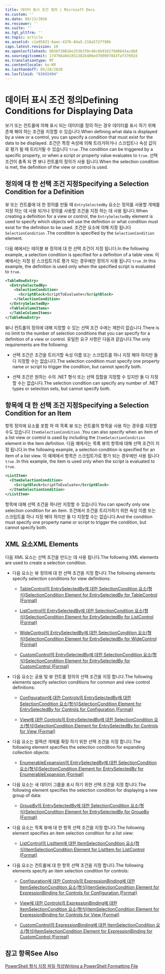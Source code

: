 ```yaml
---
title: 데이터 표시 조건 정의 | Microsoft Docs
ms.custom: ''
ms.date: 09/13/2016
ms.reviewer: ''
ms.suite: ''
ms.tgt_pltfrm: ''
ms.topic: article
ms.assetid: c1e05821-6aec-437b-84a5-218a5727f88b
caps.latest.revision: 10
ms.openlocfilehash: 6036f30816e253b3f0c40c6b916279d0643acdb8
ms.sourcegitcommit: 17d798a041851382b406ed789097843faf37692d
ms.translationtype: MT
ms.contentlocale: ko-KR
ms.lasthandoff: 05/20/2020
ms.locfileid: "83692494"
---
```

# <a name="defining-conditions-for-displaying-data"></a><span data-ttu-id="d0406-102">데이터 표시 조건 정의</span><span class="sxs-lookup"><span data-stu-id="d0406-102">Defining Conditions for Displaying Data</span></span>

<span data-ttu-id="d0406-103">보기 또는 컨트롤에 의해 표시 되는 데이터를 정의 하는 경우 데이터를 표시 하기 위해 존재 해야 하는 조건을 지정할 수 있습니다.</span><span class="sxs-lookup"><span data-stu-id="d0406-103">When defining what data is displayed by a view or a control, you can specify a condition that must exist for the data to be displayed.</span></span> <span data-ttu-id="d0406-104">조건은 특정 속성에 의해 트리거하거나 스크립트나 속성 값이로 평가 될 때 트리거될 수 있습니다 `true` .</span><span class="sxs-lookup"><span data-stu-id="d0406-104">The condition can be triggered by a specific property, or when a script or property value evaluates to `true`.</span></span> <span data-ttu-id="d0406-105">선택 조건이 충족 되 면 뷰나 컨트롤의 정의가 사용 됩니다.</span><span class="sxs-lookup"><span data-stu-id="d0406-105">When the selection condition is met, the definition of the view or control is used.</span></span>

## <a name="specifying-a-selection-condition-for-a-definition"></a><span data-ttu-id="d0406-106">정의에 대 한 선택 조건 지정</span><span class="sxs-lookup"><span data-stu-id="d0406-106">Specifying a Selection Condition for a Definition</span></span>

<span data-ttu-id="d0406-107">뷰 또는 컨트롤에 대 한 정의를 만들 때 `EntrySelectedBy` 요소는 정의를 사용할 개체를 지정 하는 데 사용 되거나 정의를 사용할 조건을 지정 하는 데 사용 됩니다.</span><span class="sxs-lookup"><span data-stu-id="d0406-107">When creating a definition for a view or control, the `EntrySelectedBy` element is used to specify which objects will use the definition or what condition must exist for the definition to be used.</span></span> <span data-ttu-id="d0406-108">조건은 요소에 의해 지정 됩니다 `SelectionCondition` .</span><span class="sxs-lookup"><span data-stu-id="d0406-108">The condition is specified by the `SelectionCondition` element.</span></span>

<span data-ttu-id="d0406-109">다음 예에서는 테이블 뷰 정의에 대 한 선택 조건이 지정 됩니다.</span><span class="sxs-lookup"><span data-stu-id="d0406-109">In the following example, a selection condition is specified for a definition of a table view.</span></span> <span data-ttu-id="d0406-110">이 예에서는 지정 된 스크립트가로 평가 되는 경우에만 정의가 사용 됩니다 `true` .</span><span class="sxs-lookup"><span data-stu-id="d0406-110">In this example, the definition is used only when the specified script is evaluated to `true`.</span></span>

```xml
<TableRowEntry>
  <EntrySelectedBy>
    <SelectionCondition>
      <ScriptBlock>ScriptToEvaluate</ScriptBlock>
    </SelectionCondition>
  </EntrySelectedBy>
  <TableColumnItems>
  </TableColumnItems>
</TableRowEntry>

```

<span data-ttu-id="d0406-111">뷰나 컨트롤의 정의에 대해 지정할 수 있는 선택 조건 수에는 제한이 없습니다.</span><span class="sxs-lookup"><span data-stu-id="d0406-111">There is no limit to the number of selection conditions that you can specify for a definition of a view or control.</span></span> <span data-ttu-id="d0406-112">유일한 요구 사항은 다음과 같습니다.</span><span class="sxs-lookup"><span data-stu-id="d0406-112">The only requirements are the following:</span></span>

- <span data-ttu-id="d0406-113">선택 조건은 조건을 트리거할 속성 이름 또는 스크립트를 하나 지정 해야 하지만 둘 다 지정할 수는 없습니다.</span><span class="sxs-lookup"><span data-stu-id="d0406-113">The selection condition must specify one property name or script to trigger the condition, but cannot specify both.</span></span>

- <span data-ttu-id="d0406-114">선택 조건은 원하는 수의 .NET 형식 또는 선택 집합을 지정할 수 있지만 둘 다 지정할 수는 없습니다.</span><span class="sxs-lookup"><span data-stu-id="d0406-114">The selection condition can specify any number of .NET types or selection sets, but cannot specify both.</span></span>

## <a name="specifying-a-selection-condition-for-an-item"></a><span data-ttu-id="d0406-115">항목에 대 한 선택 조건 지정</span><span class="sxs-lookup"><span data-stu-id="d0406-115">Specifying a Selection Condition for an Item</span></span>

<span data-ttu-id="d0406-116">항목 정의에 요소를 포함 하 여 목록 뷰 또는 컨트롤의 항목을 사용 하는 경우를 지정할 수도 있습니다 `ItemSelectionCondition` .</span><span class="sxs-lookup"><span data-stu-id="d0406-116">You can also specify when an item of a list view or control is used by including the `ItemSelectionCondition` element in the item definition.</span></span> <span data-ttu-id="d0406-117">다음 예에서는 목록 뷰의 항목에 대해 선택 조건이 지정 됩니다.</span><span class="sxs-lookup"><span data-stu-id="d0406-117">In the following example, a selection condition is specified for an item of a list view.</span></span> <span data-ttu-id="d0406-118">이 예제에서 항목은 스크립트가로 평가 되는 경우에만 사용 됩니다 `true` .</span><span class="sxs-lookup"><span data-stu-id="d0406-118">In this example, the item is used only when the script is evaluated to `true`.</span></span>

```xml
<ListItem>
  <ItemSelectionCondition>
    <ScriptBlock>ScriptToEvaluate</ScriptBlock>
  </ItemSelectionCondition>
</ListItem>

```

<span data-ttu-id="d0406-119">항목에 대해 선택 조건을 하나만 지정할 수 있습니다.</span><span class="sxs-lookup"><span data-stu-id="d0406-119">You can specify only one selection condition for an item.</span></span> <span data-ttu-id="d0406-120">조건에서 조건을 트리거하기 위한 속성 이름 또는 스크립트를 하나 지정 해야 하지만 둘 다 지정할 수는 없습니다.</span><span class="sxs-lookup"><span data-stu-id="d0406-120">And the condition must specify one property name or script to trigger the condition, but cannot specify both.</span></span>

## <a name="xml-elements"></a><span data-ttu-id="d0406-121">XML 요소</span><span class="sxs-lookup"><span data-stu-id="d0406-121">XML Elements</span></span>

 <span data-ttu-id="d0406-122">다음 XML 요소는 선택 조건을 만드는 데 사용 됩니다.</span><span class="sxs-lookup"><span data-stu-id="d0406-122">The following XML elements are used to create a selection condition.</span></span>

- <span data-ttu-id="d0406-123">다음 요소는 뷰 정의에 대 한 선택 조건을 지정 합니다.</span><span class="sxs-lookup"><span data-stu-id="d0406-123">The following elements specify selection conditions for view definitions:</span></span>

  - [<span data-ttu-id="d0406-124">TableControl의 EntrySelectedBy에 대한 SelectionCondition 요소(형식)</span><span class="sxs-lookup"><span data-stu-id="d0406-124">SelectionCondition Element for EntrySelectedBy for TableControl (Format)</span></span>](./selectioncondition-element-for-entryselectedby-for-tablecontrol-format.md)

  - [<span data-ttu-id="d0406-125">ListControl의 EntrySelectedBy에 대한 SelectionCondition 요소(형식)</span><span class="sxs-lookup"><span data-stu-id="d0406-125">SelectionCondition Element for EntrySelectedBy for ListControl (Format)</span></span>](./selectioncondition-element-for-entryselectedby-for-listcontrol-format.md)

  - [<span data-ttu-id="d0406-126">WideControl의 EntrySelectedBy에 대한 SelectionCondition 요소(형식)</span><span class="sxs-lookup"><span data-stu-id="d0406-126">SelectionCondition Element for EntrySelectedBy for WideControl (Format)</span></span>](./selectioncondition-element-for-entryselectedby-for-widecontrol-format.md)

  - [<span data-ttu-id="d0406-127">CustomControl의 EntrySelectedBy에 대한 SelectionCondition 요소(형식)</span><span class="sxs-lookup"><span data-stu-id="d0406-127">SelectionCondition Element for EntrySelectedBy for CustomControl (Format)</span></span>](./selectioncondition-element-for-entryselectedby-for-customcontrol-format.md)

- <span data-ttu-id="d0406-128">다음 요소는 공용 및 뷰 컨트롤 정의의 선택 조건을 지정 합니다.</span><span class="sxs-lookup"><span data-stu-id="d0406-128">The following elements specify selection conditions for common and view control definitions:</span></span>

  - [<span data-ttu-id="d0406-129">Configuration에 대한 Controls의 EntrySelectedBy에 대한 SelectionCondition 요소(형식)</span><span class="sxs-lookup"><span data-stu-id="d0406-129">SelectionCondition Element for EntrySelectedBy for Controls for Configuration (Format)</span></span>](./selectioncondition-element-for-entryselectedby-for-controls-for-configuration-format.md)

  - [<span data-ttu-id="d0406-130">View에 대한 Controls의 EntrySelectedBy에 대한 SelectionCondition 요소(형식)</span><span class="sxs-lookup"><span data-stu-id="d0406-130">SelectionCondition Element for EntrySelectedBy for Controls for View (Format)</span></span>](./selectioncondition-element-for-entryselectedby-for-controls-for-view-format.md)

- <span data-ttu-id="d0406-131">다음 요소는 컬렉션 개체를 확장 하기 위한 선택 조건을 지정 합니다.</span><span class="sxs-lookup"><span data-stu-id="d0406-131">The following element specifies the selection condition for expanding collection objects:</span></span>

  - [<span data-ttu-id="d0406-132">EnumerableExpansion의 EntrySelectedBy에 대한 SelectionCondition 요소(형식)</span><span class="sxs-lookup"><span data-stu-id="d0406-132">SelectionCondition Element for EntrySelectedBy for EnumerableExpansion (Format)</span></span>](./selectioncondition-element-for-entryselectedby-for-enumerableexpansion-format.md)

- <span data-ttu-id="d0406-133">다음 요소는 새 데이터 그룹을 표시 하기 위한 선택 조건을 지정 합니다.</span><span class="sxs-lookup"><span data-stu-id="d0406-133">The following element specifies the selection condition for displaying a new group of data:</span></span>

  - [<span data-ttu-id="d0406-134">GroupBy의 EntrySelectedBy에 대한 SelectionCondition 요소(형식)</span><span class="sxs-lookup"><span data-stu-id="d0406-134">SelectionCondition Element for EntrySelectedBy for GroupBy (Format)</span></span>](./selectioncondition-element-for-entryselectedby-for-groupby-format.md)

- <span data-ttu-id="d0406-135">다음 요소는 목록 뷰에 대 한 항목 선택 조건을 지정 합니다.</span><span class="sxs-lookup"><span data-stu-id="d0406-135">The following element specifies an item selection condition for a list view:</span></span>

  - [<span data-ttu-id="d0406-136">ListControl의 ListItem에 대한 ItemSelectionCondition 요소(형식)</span><span class="sxs-lookup"><span data-stu-id="d0406-136">ItemSelectionCondition Element for ListItem for ListControl (Format)</span></span>](./itemselectioncondition-element-for-listitem-for-listcontrol-format.md)

- <span data-ttu-id="d0406-137">다음 요소는 컨트롤에 대 한 항목 선택 조건을 지정 합니다.</span><span class="sxs-lookup"><span data-stu-id="d0406-137">The following elements specify an item selection condition for controls:</span></span>

  - [<span data-ttu-id="d0406-138">Configuration에 대한 Controls의 ExpressionBinding에 대한 ItemSelectionCondition 요소(형식)</span><span class="sxs-lookup"><span data-stu-id="d0406-138">ItemSelectionCondition Element for ExpressionBinding for Controls for Configuration (Format)</span></span>](./itemselectioncondition-element-for-expressionbinding-for-controls-for-configuration-format.md)

  - [<span data-ttu-id="d0406-139">View에 대한 Controls의 ExpressionBinding에 대한 ItemSelectionCondition 요소(형식)</span><span class="sxs-lookup"><span data-stu-id="d0406-139">ItemSelectionCondition Element for ExpressionBinding for Controls for View (Format)</span></span>](./itemselectioncondition-element-for-expressionbinding-for-controls-for-view-format.md)

  - [<span data-ttu-id="d0406-140">CustomControl의 ExpressionBinding에 대한 ItemSelectionCondition 요소(형식)</span><span class="sxs-lookup"><span data-stu-id="d0406-140">ItemSelectionCondition Element for ExpressionBinding for CustomControl (Format)</span></span>](./itemselectioncondition-element-for-expressionbinding-for-customcontrol-format.md)

## <a name="see-also"></a><span data-ttu-id="d0406-141">참고 항목</span><span class="sxs-lookup"><span data-stu-id="d0406-141">See Also</span></span>

[<span data-ttu-id="d0406-142">PowerShell 형식 지정 파일 작성</span><span class="sxs-lookup"><span data-stu-id="d0406-142">Writing a PowerShell Formatting File</span></span>](./writing-a-powershell-formatting-file.md)
